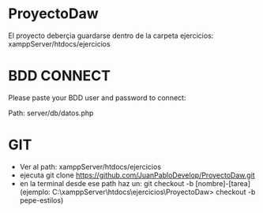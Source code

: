 # ProyectoDaw
El proyecto deberçia guardarse dentro de la carpeta ejercicios:
xamppServer/htdocs/ejercicios

# BDD CONNECT
Please paste your BDD user and password to connect:

Path: server/db/datos.php

# GIT
- Ver al path: xamppServer/htdocs/ejercicios
- ejecuta git clone https://github.com/JuanPabloDevelop/ProyectoDaw.git
- en la terminal desde ese path haz un: git checkout -b [nombre]-[tarea]
(ejemplo: C:\xamppServer\htdocs\ejercicios\ProyectoDaw> checkout -b pepe-estilos)

